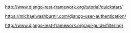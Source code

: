 
http://www.django-rest-framework.org/tutorial/quickstart/

https://michaelwashburnjr.com/django-user-authentication/

http://www.django-rest-framework.org/api-guide/filtering/

